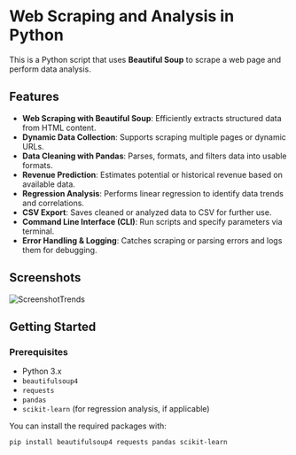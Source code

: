 # Web Scraping and Analysis in Python

This is a Python script that uses **Beautiful Soup** to scrape a web page and perform data analysis.

## Features

- **Web Scraping with Beautiful Soup**: Efficiently extracts structured data from HTML content.
- **Dynamic Data Collection**: Supports scraping multiple pages or dynamic URLs.
- **Data Cleaning with Pandas**: Parses, formats, and filters data into usable formats.
- **Revenue Prediction**: Estimates potential or historical revenue based on available data.
- **Regression Analysis**: Performs linear regression to identify data trends and correlations.
- **CSV Export**: Saves cleaned or analyzed data to CSV for further use.
- **Command Line Interface (CLI)**: Run scripts and specify parameters via terminal.
- **Error Handling & Logging**: Catches scraping or parsing errors and logs them for debugging.

## Screenshots

<!-- Add screenshots of your app here, e.g., home screen, photo capture, video recording, gallery preview -->
![ScreenshotTrends](https://github.com/user-attachments/assets/a0a0c2db-9cc2-4657-a266-1dabae471298)

## Getting Started

### Prerequisites

- Python 3.x
- `beautifulsoup4`
- `requests`
- `pandas`
- `scikit-learn` (for regression analysis, if applicable)

You can install the required packages with:

```bash
pip install beautifulsoup4 requests pandas scikit-learn
